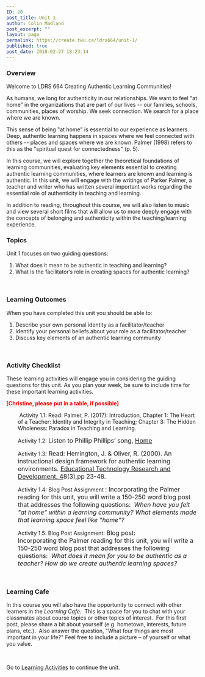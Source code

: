 ```yaml
---
ID: 20
post_title: Unit 1
author: Colin Madland
post_excerpt: ""
layout: page
permalink: https://create.twu.ca/ldrs664/unit-1/
published: true
post_date: 2018-02-27 18:23:14
---
```

<h3>Overview</h3>
Welcome to LDRS 664 Creating Authentic Learning Communities!

As humans, we long for authenticity in our relationships. We want to feel "at home" in the organizations that are part of our lives -- our families, schools, communities, places of worship. We seek connection. We search for a place where we are known.

This sense of being "at home" is essential to our experience as learners. Deep, authentic learning happens in spaces where we feel connected with others -- places and spaces where we are known. Palmer (1998) refers to this as the "spiritual quest for connectedness" (p. 5).

In this course, we will explore together the theoretical foundations of learning communities, evaluating key elements essential to creating authentic learning communities, where learners are known and learning is authentic. In this unit, we will engage with the writings of Parker Palmer, a teacher and writer who has written several important works regarding the essential role of authenticity in teaching and learning.

In addition to reading, throughout this course, we will also listen to music and view several short films that will allow us to more deeply engage with the concepts of belonging and authenticity within the teaching/learning experience.
<h3>Topics</h3>
Unit 1 focuses on two guiding questions:
<ol>
 	<li>What does it mean to be authentic in teaching and learning?</li>
 	<li>What is the facilitator’s role in creating spaces for authentic learning?</li>
</ol>
&nbsp;
<h3>Learning Outcomes</h3>
When you have completed this unit you should be able to:
<ol>
 	<li>Describe your own personal identity as a facilitator/teacher</li>
 	<li>Identify your personal beliefs about your role as a facilitator/teacher</li>
 	<li>Discuss key elements of an authentic learning community</li>
</ol>
&nbsp;
<h3>Activity Checklist</h3>
These learning activities will engage you in considering the guiding questions for this unit. As you plan your week, be sure to include time for these important learning activities.

<span style="color: #ff0000;"><strong>[Christine, please put in a table, if possible]</strong></span>
<p style="padding-left: 30px;"> Activity 1.1: Read: Palmer, P. (2017): Introduction, Chapter 1: The Heart of a Teacher: Identity and Integrity in Teaching; Chapter 3: The Hidden Wholeness: Paradox in Teaching and Learning.</p>
<p style="padding-left: 30px;">Activity 1.2:<span style="font-size: 16px;"> </span><span style="font-size: 16px;">Listen to Phillip Phillips’ song,</span><span style="font-size: 16px;"> </span><a style="font-size: 16px;" href="https://www.youtube.com/watch?v=HoRkntoHkIE">Home</a></p>
<p style="padding-left: 30px;">Activity 1.3<span style="font-size: 16px;">: Read: Herrington, J. &amp; Oliver, R. (2000). An instructional design framework for authentic learning environments. </span><u style="font-size: 16px; font-weight: 400;">Educational Technology Research and Development. 4</u><span style="font-size: 16px;">8(3),pp 23-48.</span></p>
<p style="padding-left: 30px;">Activity 1.4: Blog Post Assignment <span style="font-size: 16px;">: Incorporating the Palmer reading for this unit, you will write a 150-250 word blog post that addresses the following questions:</span><em style="font-size: 16px; font-weight: 400;">  When have you felt "at home" within a learning community? What elements made that learning space feel like "home"?</em></p>
<p style="padding-left: 30px;">Activity 1.5: Blog Post Assignment:<span style="font-size: 16px;"> </span><span style="font-size: 16px;">Blog post: Incorporating the Palmer reading for this unit, you will write a 150-250 word blog post that addresses the following questions:</span><em style="font-size: 16px;">  What does it mean for you to be authentic as a teacher? How do we create authentic learning spaces?</em></p>
&nbsp;
<h3>Learning Cafe</h3>
In this course you will also have the opportunity to connect with other learners in the <em>Learning Cafe</em>.  This is a space for you to chat with your classmates about course topics or other topics of interest.  For this first post, please share a bit about yourself (e.g. hometown, interests, future plans, etc.).  Also answer the question, "What four things are most important in your life?" Feel free to include a picture – of yourself or what you value.

&nbsp;

Go to <a href="https://create.twu.ca/ldrs664/unit-1-learning-activities/">Learning Activities</a> to continue the unit.
<div id="themify_builder_content-77" class="themify_builder_content themify_builder_content-77 themify_builder" data-postid="77">
<div class="themify_builder_row module_row clearfix repeat module_row_0 themify_builder_77_row module_row_77-0">
<div class="row_inner"></div>
</div>
</div>